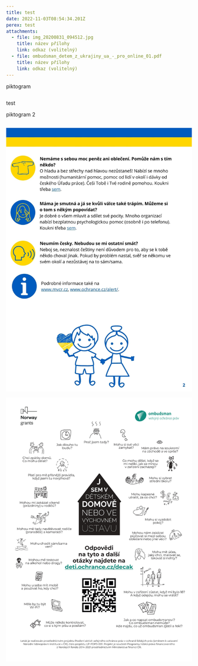 ```yaml
---
title: test
date: 2022-11-03T08:54:34.201Z
perex: t﻿est
attachments:
  - file: img_20200831_094512.jpg
    title: název přílohy
    link: odkaz (volitelný)
  - file: ombudsman_detem_z_ukrajiny_ua_-_pro_online_01.pdf
    title: název přílohy
    link: odkaz (volitelný)
---
```

piktogram

<!--StartFragment-->

```

```

<!--EndFragment-->

t﻿est

p﻿iktogram 2<!--StartFragment-->

```

```

<!--EndFragment-->



![obrázek jpg Alt text](ukrajina_-_letak_deti.jpg "title")

![obrázek jpg 620kb Alt text](4273273b1a0c4ffcba0e09090a6b9794-0001.jpg "title")